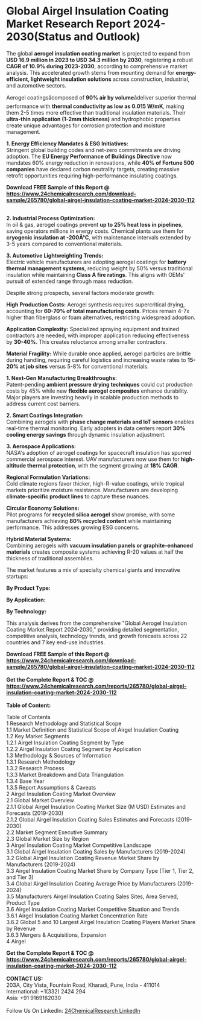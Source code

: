 <h1>Global Airgel Insulation Coating Market Research Report 2024-2030(Status and Outlook)</h1><p>The global <strong>aerogel insulation coating market</strong> is projected to expand from <strong>USD 16.9 million in 2023 to USD 34.3 million by 2030</strong>, registering a robust <strong>CAGR of 10.9% during 2023-2030</strong>, according to comprehensive market analysis. This accelerated growth stems from mounting demand for <strong>energy-efficient, lightweight insulation solutions</strong> across construction, industrial, and automotive sectors.</p><p>Aerogel coatingsâcomposed of <strong>90% air by volume</strong>âdeliver superior thermal performance with <strong>thermal conductivity as low as 0.015 W/mK</strong>, making them 2-5 times more effective than traditional insulation materials. Their <strong>ultra-thin application (1-2mm thickness)</strong> and hydrophobic properties create unique advantages for corrosion protection and moisture management.</p><p><strong>1. Energy Efficiency Mandates &amp; ESG Initiatives:</strong><br>
Stringent global building codes and net-zero commitments are driving adoption. The <strong>EU Energy Performance of Buildings Directive</strong> now mandates 60% energy reduction in renovations, while <strong>40% of Fortune 500 companies</strong> have declared carbon neutrality targets, creating massive retrofit opportunities requiring high-performance insulating coatings.</p><div><b>Download FREE Sample of this Report @ 
            <a href="https://www.24chemicalresearch.com/download-sample/265780/global-airgel-insulation-coating-market-2024-2030-112">
            https://www.24chemicalresearch.com/download-sample/265780/global-airgel-insulation-coating-market-2024-2030-112</a></b></div><br><p><strong>2. Industrial Process Optimization:</strong><br>
In oil &amp; gas, aerogel coatings prevent <strong>up to 25% heat loss in pipelines</strong>, saving operators millions in energy costs. Chemical plants use them for <strong>cryogenic insulation at -200Â°C</strong>, with maintenance intervals extended by 3-5 years compared to conventional materials.</p><p><strong>3. Automotive Lightweighting Trends:</strong><br>
Electric vehicle manufacturers are adopting aerogel coatings for <strong>battery thermal management systems</strong>, reducing weight by 50% versus traditional insulation while maintaining <strong>Class A fire ratings</strong>. This aligns with OEMs' pursuit of extended range through mass reduction.</p><p>Despite strong prospects, several factors moderate growth:</p><p><strong>High Production Costs:</strong> Aerogel synthesis requires supercritical drying, accounting for <strong>60-70% of total manufacturing costs</strong>. Prices remain 4-7x higher than fiberglass or foam alternatives, restricting widespread adoption.</p><p><strong>Application Complexity:</strong> Specialized spraying equipment and trained contractors are needed, with improper application reducing effectiveness by <strong>30-40%</strong>. This creates reluctance among smaller contractors.</p><p><strong>Material Fragility:</strong> While durable once applied, aerogel particles are brittle during handling, requiring careful logistics and increasing waste rates to <strong>15-20% at job sites</strong> versus 5-8% for conventional materials.</p><p><strong>1. Next-Gen Manufacturing Breakthroughs:</strong><br>
Patent-pending <strong>ambient pressure drying techniques</strong> could cut production costs by 45% while new <strong>flexible aerogel composites</strong> enhance durability. Major players are investing heavily in scalable production methods to address current cost barriers.</p><p><strong>2. Smart Coatings Integration:</strong><br>
Combining aerogels with <strong>phase change materials and IoT sensors</strong> enables real-time thermal monitoring. Early adopters in data centers report <strong>30% cooling energy savings</strong> through dynamic insulation adjustment.</p><p><strong>3. Aerospace Applications:</strong><br>
NASA's adoption of aerogel coatings for spacecraft insulation has spurred commercial aerospace interest. UAV manufacturers now use them for <strong>high-altitude thermal protection</strong>, with the segment growing at <strong>18% CAGR</strong>.</p><p><strong>Regional Formulation Variations:</strong><br>
    Cold climate regions favor thicker, high-R-value coatings, while tropical markets prioritize moisture resistance. Manufacturers are developing <strong>climate-specific product lines</strong> to capture these nuances.</p><p><strong>Circular Economy Solutions:</strong><br>
    Pilot programs for <strong>recycled silica aerogel</strong> show promise, with some manufacturers achieving <strong>80% recycled content</strong> while maintaining performance. This addresses growing ESG concerns.</p><p><strong>Hybrid Material Systems:</strong><br>
    Combining aerogels with <strong>vacuum insulation panels or graphite-enhanced materials</strong> creates composite systems achieving R-20 values at half the thickness of traditional assemblies.</p><p>The market features a mix of specialty chemical giants and innovative startups:</p><p><strong>By Product Type:</strong></p><p><strong>By Application:</strong></p><p><strong>By Technology:</strong></p><p>This analysis derives from the comprehensive "Global Aerogel Insulation Coating Market Report 2024-2030," providing detailed segmentation, competitive analysis, technology trends, and growth forecasts across 22 countries and 7 key end-use industries.</p><div><b>Download FREE Sample of this Report @ 
            <a href="https://www.24chemicalresearch.com/download-sample/265780/global-airgel-insulation-coating-market-2024-2030-112">
            https://www.24chemicalresearch.com/download-sample/265780/global-airgel-insulation-coating-market-2024-2030-112</a></b></div><br><div><b>Get the Complete Report & TOC @ 
            <a href="https://www.24chemicalresearch.com/reports/265780/global-airgel-insulation-coating-market-2024-2030-112">
            https://www.24chemicalresearch.com/reports/265780/global-airgel-insulation-coating-market-2024-2030-112</a></b></div><br>
            <b>Table of Content:</b><p>Table of Contents<br />
1 Research Methodology and Statistical Scope<br />
1.1 Market Definition and Statistical Scope of Airgel Insulation Coating<br />
1.2 Key Market Segments<br />
1.2.1 Airgel Insulation Coating Segment by Type<br />
1.2.2 Airgel Insulation Coating Segment by Application<br />
1.3 Methodology & Sources of Information<br />
1.3.1 Research Methodology<br />
1.3.2 Research Process<br />
1.3.3 Market Breakdown and Data Triangulation<br />
1.3.4 Base Year<br />
1.3.5 Report Assumptions & Caveats<br />
2 Airgel Insulation Coating Market Overview<br />
2.1 Global Market Overview<br />
2.1.1 Global Airgel Insulation Coating Market Size (M USD) Estimates and Forecasts (2019-2030)<br />
2.1.2 Global Airgel Insulation Coating Sales Estimates and Forecasts (2019-2030)<br />
2.2 Market Segment Executive Summary<br />
2.3 Global Market Size by Region<br />
3 Airgel Insulation Coating Market Competitive Landscape<br />
3.1 Global Airgel Insulation Coating Sales by Manufacturers (2019-2024)<br />
3.2 Global Airgel Insulation Coating Revenue Market Share by Manufacturers (2019-2024)<br />
3.3 Airgel Insulation Coating Market Share by Company Type (Tier 1, Tier 2, and Tier 3)<br />
3.4 Global Airgel Insulation Coating Average Price by Manufacturers (2019-2024)<br />
3.5 Manufacturers Airgel Insulation Coating Sales Sites, Area Served, Product Type<br />
3.6 Airgel Insulation Coating Market Competitive Situation and Trends<br />
3.6.1 Airgel Insulation Coating Market Concentration Rate<br />
3.6.2 Global 5 and 10 Largest Airgel Insulation Coating Players Market Share by Revenue<br />
3.6.3 Mergers & Acquisitions, Expansion<br />
4 Airgel </p><div><b>Get the Complete Report & TOC @ 
            <a href="https://www.24chemicalresearch.com/reports/265780/global-airgel-insulation-coating-market-2024-2030-112">
            https://www.24chemicalresearch.com/reports/265780/global-airgel-insulation-coating-market-2024-2030-112</a></b></div><br><b>CONTACT US:</b><br>
            203A, City Vista, Fountain Road, Kharadi, Pune, India - 411014<br>
            International: +1(332) 2424 294<br>
            Asia: +91 9169162030 <br><br>
            Follow Us On LinkedIn: <a href="https://www.linkedin.com/company/24chemicalresearch/">24ChemicalResearch LinkedIn</a>